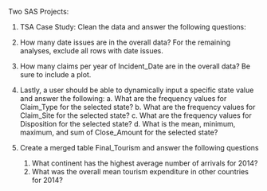 Two SAS Projects:

1. TSA Case Study: Clean the data and answer the following questions:
  1. How many date issues are in the overall data?
  For the remaining analyses, exclude all rows with date issues.
  2. How many claims per year of Incident_Date are in the overall data? Be sure to include a plot.
  3. Lastly, a user should be able to dynamically input a specific state value and answer the following:
    a. What are the frequency values for Claim_Type for the selected state?
    b. What are the frequency values for Claim_Site for the selected state?
    c. What are the frequency values for Disposition for the selected state?
    d. What is the mean, minimum, maximum, and sum of Close_Amount for the selected state?


2. Create a merged table Final_Tourism and answer the following questions
   1. What continent has the highest average number of arrivals for 2014?
   2. What was the overall mean tourism expenditure in other countries for 2014?
   

